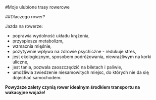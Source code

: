#Moje ulubione trasy rowerowe

##Dlaczego rower?

  Jazda na rowerze:
* poprawia wydolność układu krążenia, 
* przyspiesza metabolizm,
* wzmacnia mięśnie,
* pozytywnie wpływa na zdrowie psychiczne - redukuje stres,
* jest ekologicznym, sposobem podróżowania, niewrażliwym na korki uliczne,
* jest tania, pozwala zaoszczędzić na biletach i paliwie,
* umożliwia zwiedzenie niesamowitych miejsc, do których nie da się dojechać samochodem.

**Powyższe zalety czynią rower idealnym środkiem transportu na wakacyjne wojaże!**
